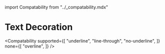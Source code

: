 import Compatability from "../\_compatability.mdx"

# Text Decoration

<Compatability
supported={[
"underline",
"line-through",
"no-underline",
]}
none={[
"overline",
]}
/>
